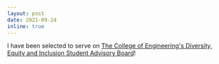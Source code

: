 ```yaml
---
layout: post
date: 2021-09-24
inline: true
---
```


I have been selected to serve on [The College of Engineering's Diversity, Equity and Inclusion Student Advisory Board](https://diversity.engin.umich.edu/about/our-people/dei-student-advisory-board/)!